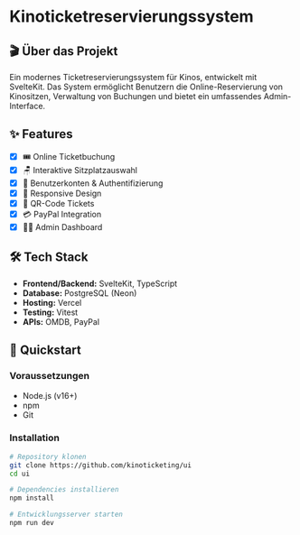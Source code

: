 # Kinoticketreservierungssystem

## 🎬 Über das Projekt
Ein modernes Ticketreservierungssystem für Kinos, entwickelt mit SvelteKit. Das System ermöglicht Benutzern die Online-Reservierung von Kinositzen, Verwaltung von Buchungen und bietet ein umfassendes Admin-Interface.

## ✨ Features
- [x] 🎟️ Online Ticketbuchung
- [x] 🪑 Interaktive Sitzplatzauswahl
- [x] 👤 Benutzerkonten & Authentifizierung
- [x] 📱 Responsive Design
- [x] 🎫 QR-Code Tickets
- [x] 💳 PayPal Integration
- [x] 👨‍💼 Admin Dashboard

## 🛠️ Tech Stack
- **Frontend/Backend:** SvelteKit, TypeScript
- **Database:** PostgreSQL (Neon)
- **Hosting:** Vercel
- **Testing:** Vitest
- **APIs:** OMDB, PayPal

## 🚀 Quickstart

### Voraussetzungen
- Node.js (v16+)
- npm
- Git

### Installation
```bash
# Repository klonen
git clone https://github.com/kinoticketing/ui
cd ui

# Dependencies installieren
npm install

# Entwicklungsserver starten
npm run dev
```